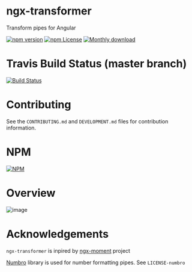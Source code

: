 # ngx-transformer

Transform pipes for Angular

[![npm version](https://img.shields.io/npm/v/ngx-transformer.svg)](https://www.npmjs.com/package/ngx-transformer)
[![npm License](https://img.shields.io/npm/l/ngx-transformer.svg?style=flat-square)](https://github.com/romaaxa/ngx-transformer/blob/master/LICENSE)
[![Monthly download](https://img.shields.io/npm/dm/ngx-transformer.svg?style=flat-square)](https://www.npmjs.com/package/ngx-transformer)

# Travis Build Status (master branch) 

[![Build Status](https://travis-ci.org/romaaxa/ngx-transformer.svg?branch=master)](https://travis-ci.org/romaaxa/ngx-transformer)

# Contributing

See the `CONTRIBUTING.md` and `DEVELOPMENT.md` files for contribution information.

# NPM

[![NPM](https://nodei.co/npm/ngx-transformer.png?downloads=true)](https://nodei.co/npm/ngx-transformer/)

# Overview

![image](https://user-images.githubusercontent.com/37483697/221432762-9af580b5-5fa3-4bfd-b3ed-e21cc9327a0b.png)

# Acknowledgements

`ngx-transformer` is inpired by [ngx-moment](https://github.com/urish/ngx-moment) project

[Numbro](https://github.com/BenjaminVanRyseghem/numbro) library is used for number formatting pipes. See `LICENSE-numbro`
